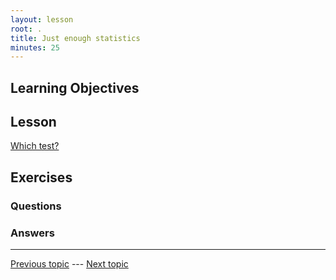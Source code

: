 ```yaml
---
layout: lesson
root: .
title: Just enough statistics
minutes: 25
---
```


<!-- rename file with the lesson name replacing template -->

## Learning Objectives 

<!--     * Data viz - (v1) Finn (v2) Danny
        ?do dataviz before stats because we want to emphasise the importance of looking at your data; therefore just focus on histograms/bar and scatter plots
        - [ ] inspect before testing concept so dataviz of distribution before ttest etc
        - [ ] ggplot2
    * Stats - (v1) Sundiya (v2) 
        - [ ] choose your test diagram
        - [ ] simple tests
 -->    


## Lesson 

[Which test?](http://www.bmj.com/about-bmj/resources-readers/publications/statistics-square-one/13-study-design-and-choosing-statisti)



## Exercises

### Questions

### Answers



---

[Previous topic]() --- [Next topic]()


